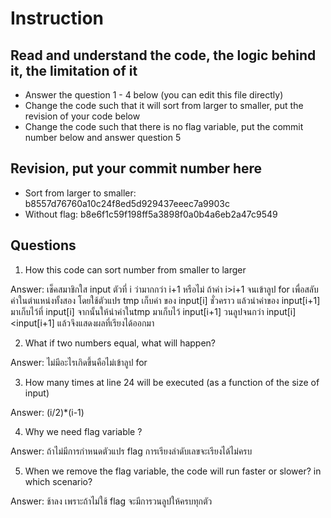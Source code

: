 ﻿# Instruction

## Read and understand the code, the logic behind it, the limitation of it
* Answer the question 1 - 4 below (you can edit this file directly)
* Change the code such that it will sort from larger to smaller, put the revision of your code below
* Change the code such that there is no flag variable, put the commit number below and answer question 5 


## Revision, put your commit number here
* Sort from larger to smaller: b8557d76760a10c24f8ed5d929437eeec7a9903c
* Without flag: b8e6f1c59f198ff5a3898f0a0b4a6eb2a47c9549


## Questions
1. How this code can sort number from smaller to larger
 
Answer: เช็คสมาชิกใส input ตัวที่ i ว่ามากกว่า i+1 หรือไม่ ถ้าค่า i>i+1 จนเข้าลูป for เพื่อสลับค่าในตำแหน่งทั้งสอง โดยใช้ตัวแปร tmp เก็บค่า ของ 
input[i] ชั่วคราว แล้วนำค่าของ input[i+1] มาเก็บไว้ที่ input[i] จากนั้นให้นำค่าในtmp มาเก็บไว้ input[i+1] วนลูปจนกว่า input[i]<input[i+1]
แล้วจึงแสดงผลที่เรียงได้ออกมา

2. What if two numbers equal, what will happen? 

Answer: ไม่มีอะไรเกิดขึ้นคือไม่เข้าลูป for

3. How many times at line 24 will be executed (as a function of the size of input) 

Answer: (i/2)*(i-1)

4. Why we need flag variable ? 

Answer: ถ้าไม่มีการกำหนดตัวแปร flag การเรียงลำดับเลขจะเรียงได้ไม่ครบ

5. When we remove the flag variable, the code will run faster or slower? in which scenario? 

Answer: ช้าลง เพราะถ้าไม่ใช้ flag จะมีการวนลูปให้ครบทุกตัว